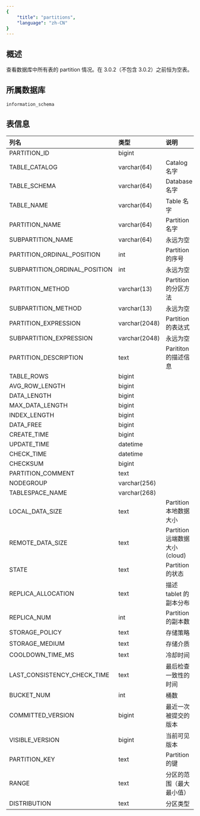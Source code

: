 ```yaml
---
{
    "title": "partitions",
    "language": "zh-CN"
}
---
```


## 概述

查看数据库中所有表的 partition 情况。在 3.0.2（不包含 3.0.2）之前恒为空表。

## 所属数据库

`information_schema`

## 表信息

| 列名                          | 类型          | 说明                 |
| :---------------------------- | :------------ | :------------------- |
| PARTITION_ID                  | bigint        |                      |
| TABLE_CATALOG                 | varchar(64)   | Catalog 名字         |
| TABLE_SCHEMA                  | varchar(64)   | Database 名字        |
| TABLE_NAME                    | varchar(64)   | Table 名字           |
| PARTITION_NAME                | varchar(64)   | Partition 名字       |
| SUBPARTITION_NAME             | varchar(64)   | 永远为空             |
| PARTITION_ORDINAL_POSITION    | int           | Partition 的序号     |
| SUBPARTITION_ORDINAL_POSITION | int           | 永远为空             |
| PARTITION_METHOD              | varchar(13)   | Partition 的分区方法 |
| SUBPARTITION_METHOD           | varchar(13)   | 永远为空             |
| PARTITION_EXPRESSION          | varchar(2048) | Partition 的表达式   |
| SUBPARTITION_EXPRESSION       | varchar(2048) | 永远为空             |
| PARTITION_DESCRIPTION         | text          | Parititon 的描述信息 |
| TABLE_ROWS                    | bigint        |                      |
| AVG_ROW_LENGTH                | bigint        |                      |
| DATA_LENGTH                   | bigint        |                      |
| MAX_DATA_LENGTH               | bigint        |                      |
| INDEX_LENGTH                  | bigint        |                      |
| DATA_FREE                     | bigint        |                      |
| CREATE_TIME                   | bigint        |                      |
| UPDATE_TIME                   | datetime      |                      |
| CHECK_TIME                    | datetime      |                      |
| CHECKSUM                      | bigint        |                      |
| PARTITION_COMMENT             | text          |                      |
| NODEGROUP                     | varchar(256)  |                      |
| TABLESPACE_NAME               | varchar(268)  |                      |
| LOCAL_DATA_SIZE               | text	        | Partition 本地数据大小 |
| REMOTE_DATA_SIZE              | text          | Partition 远端数据大小(cloud) |
| STATE                         | text	        | Partition 的状态      |
| REPLICA_ALLOCATION            | text	        | 描述 tablet 的副本分布 |
| REPLICA_NUM                   | int 	        | Partition 的副本数    |
| STORAGE_POLICY                | text          | 存储策略              |
| STORAGE_MEDIUM                | text          | 存储介质              |
| COOLDOWN_TIME_MS              | text          | 冷却时间              |
| LAST_CONSISTENCY_CHECK_TIME   | text          | 最后检查一致性的时间    |
| BUCKET_NUM                    | int           | 桶数                 |
| COMMITTED_VERSION             | bigint        | 最近一次被提交的版本    |
| VISIBLE_VERSION               | bigint        | 当前可见版本           |
| PARTITION_KEY                 | text          | Partition 的键       |
| RANGE                         | text          | 分区的范围（最大最小值）|
| DISTRIBUTION                  | text          | 分区类型              |
